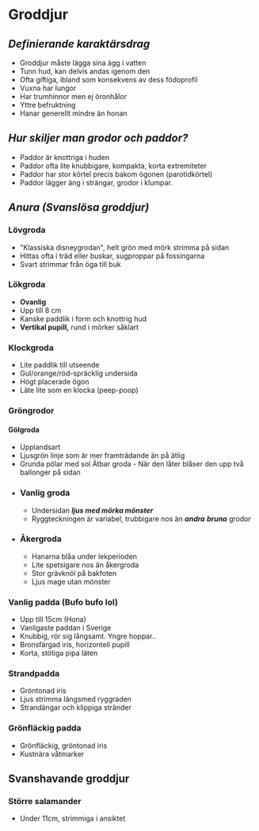 # Groddjur
## *Definierande karaktärsdrag*
- Groddjur måste lägga sina ägg i vatten
- Tunn hud, kan delvis andas igenom den
- Ofta giftiga, ibland som konsekvens av dess födoprofil
- Vuxna har lungor
- Har trumhinnor men ej öronhålor
- Yttre befruktning
- Hanar generellt mindre än honan
## *Hur skiljer man grodor och paddor?*
- Paddor är knottriga i huden
- Paddor ofta lite knubbigare, kompakta, korta extremiteter
- Paddor har stor körtel precis bakom ögonen (parotidkörtel)
- Paddor lägger äng i strängar, grodor i klumpar.
## *Anura (Svanslösa groddjur)*
### Lövgroda
- "Klassiska disneygrodan", helt grön med mörk strimma på sidan
- Hittas ofta i träd eller buskar, sugproppar på fossingarna
- Svart strimmar från öga till buk
### Lökgroda
- **Ovanlig**
- Upp till 8 cm
- Kanske paddlik i form och knottrig hud
- **Vertikal pupill,** rund i mörker såklart
### Klockgroda
- Lite paddlik till utseende
- Gul/orange/röd-spräcklig undersida
- Högt placerade ögon
- Läte lite som en klocka (peep-poop)
### Gröngrodor
#### Gölgroda
- Upplandsart
- Ljusgrön linje som är mer framträdande än på ätlig
- Grunda pölar med sol
Ätbar groda
		- När den låter blåser den upp två ballonger på sidan
- ### Vanlig groda
	- Undersidan ***ljus med mörka mönster***
	- Ryggteckningen är variabel, trubbigare nos än ***andra** **bruna*** grodor
- ### Åkergroda
	- Hanarna blåa under lekperioden
	- Lite spetsigare nos än åkergroda
	- Stor grävknöl på bakfoten
	- Ljus mage utan mönster
	  
### Vanlig padda (Bufo bufo lol)
- Upp till 15cm (Hona)
- Vanligaste paddan i Sverige
- Knubbig, rör sig långsamt. Yngre hoppar..
- Bronsfärgad iris, horizontell pupill
- Korta, stötiga pipa läten
### Strandpadda
- Gröntonad iris
- Ljus strimma längsmed ryggraden
- Strandängar och klippiga stränder
### Grönfläckig padda
- Grönfläckig, gröntonad iris
- Kustnära våtmarker
## Svanshavande groddjur
### Större salamander
- Under 11cm, strimmiga i ansiktet
